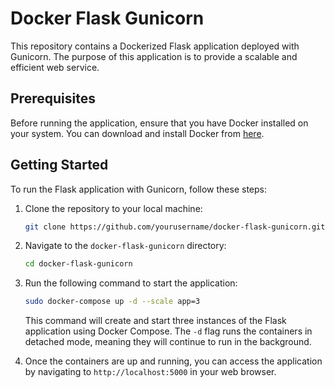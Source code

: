 # Docker Flask Gunicorn

This repository contains a Dockerized Flask application deployed with Gunicorn. The purpose of this application is to provide a scalable and efficient web service.

## Prerequisites

Before running the application, ensure that you have Docker installed on your system. You can download and install Docker from [here](https://docs.docker.com/get-docker/).

## Getting Started

To run the Flask application with Gunicorn, follow these steps:

1. Clone the repository to your local machine:

    ```bash
    git clone https://github.com/yourusername/docker-flask-gunicorn.git
    ```

2. Navigate to the `docker-flask-gunicorn` directory:

    ```bash
    cd docker-flask-gunicorn
    ```

3. Run the following command to start the application:

    ```bash
    sudo docker-compose up -d --scale app=3
    ```

    This command will create and start three instances of the Flask application using Docker Compose. The `-d` flag runs the containers in detached mode, meaning they will continue to run in the background.

4. Once the containers are up and running, you can access the application by navigating to `http://localhost:5000` in your web browser.



